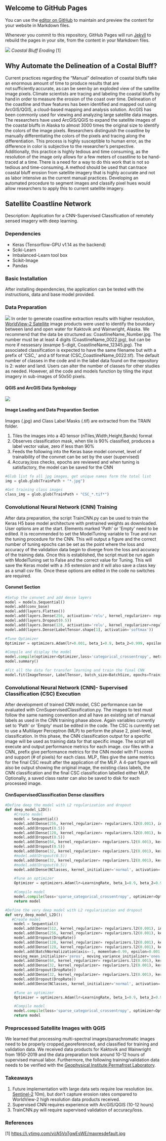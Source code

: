 ## Welcome to GitHub Pages

You can use the [editor on GitHub](https://github.com/alexiaxreyes/SatelliteCoastlineNetwork/edit/gh-pages/index.md) to maintain and preview the content for your website in Markdown files.

Whenever you commit to this repository, GitHub Pages will run [Jekyll](https://jekyllrb.com/) to rebuild the pages in your site, from the content in your Markdown files.

![](Bluff_Retreat.PNG)
_Coastal Bluff Eroding_ [1]

## Why Automate the Delineation of a Costal Bluff?
Current practices regarding the “Manual” delineation of coastal bluffs take an enormous amount of time to produce results that are not sufficiently accurate, as can be seen by an exploded view of the satellite image pixels. Climate scientists are tracing and labeling the coastal bluffs by hand in order to measure the erosion of the coast over time. Delineation of the coastline and thaw features has been identified and mapped out using ArcGIS/QGIS, a cloud-based mapping and analysis solution. ArcGIS has been commonly used for viewing and analyzing large satellite data images. The researchers have used ArcGIS/QGIS to expand the satellite images of the coastal bluffs in Alaska to almost 3000 times the original size to identify the colors of the image pixels. Researchers distinguish the coastline by manually differentiating the colors of the pixels and tracing along the differentiation. This process is highly susceptible to human error, as the difference in color is subjective to the researcher’s perspective. Additionally, this practice is highly tedious and time consuming, as the resolution of the image only allows for a few meters of coastline to be hand-traced at a time. There is a need for a way to do this work that is not so tedious and time-consuming. A method should be used that can trace coastal bluff erosion from satellite imagery that is highly accurate and not as labor intensive as the current manual practices. Developing an automated procedure to segment images and classify pixel hues would allow researchers to apply this to current satellite imagery.   

## Satellite Coastline Network 
Description: Application for a CNN-Supervised Classification of remotely sensed imagery with deep learning. 

### Dependencies 
* Keras (Tensorflow-GPU v1.14 as the backend) 
* Sciki-Learn 
* Imbalanced-Learn tool box
* Scikit-Image 
* Pandas 

### Basic Installation 
After installing dependencies, the application can be tested with the instructions, data and base model provided. 

### Data Preparation 
![](https://www.spaceflightinsider.com/wp-content/uploads/2016/07/worldview-3-1.jpg)
In order to generate coastline extraction results with higher resolution, [WorldView-2 Satellite](https://www.satimagingcorp.com/satellite-sensors/worldview-2/) image products were used to identify the boundary between land and open water for Kaktovik and Wainwright, Alaska. We recommend that the data be structured as: CoastlineName_Number.jpg. The number must be at least 4 digits (CoastlineName_0022.jpg), but can be more if nessesary (exampe 5-digit, CoastlineName_12345.jpg). The associated classification is expected to have the same filename but with a prefix of 'CSC_' and a tif format (CSC_CoastlineName_0022.tif). The default number of classes in the code and in the label data found on the repository is 2: water and land. Users can alter the number of classes for other studies as needed. However, all the code and models function by tiling the input imagery in sub-images of 50x50 pixels.

#### QGIS and ArcGIS Data Symbology 
![](training_data_example.png)

#### Image Loading and Data Preparation Section
Images (.jpg) and Class Label Masks (.tif) are extracted from the TRAIN folder.  
1. Tiles the images into a 4D tensor (nTiles,Width,Height,Bands) format
2. Observes classification mask, when tile is 90% classified, produces a label vector value, zero if less than 90%
3. Feeds the following into the Keras base model convnet, level of trainaibility of the convnet can be set by the user (supervised)
4. Accuray,loss checks, epochs are reviewed and when tuning is satisfactory, the model can be saved for the CNN 
```Python
#Glob list fo all jpg images, get unique names form the total list
img = glob.glob(TrainPath + "*.jpg")

#Get training class images
class_img = glob.glob(TrainPath + "CSC_*.tif*")
```

### Convolutional Neural Network (CNN) Training 
After data preparation, the script TrainCNN.py can be used to train the Keras H5 base model architecture with pretrained weights as downloaded. User options are at the start. Elements marked 'Path' or 'Empty' need to be edited. It is recommended to set the ModelTuning variable to True and run the tuning procedure for the CNN. This will output a figure and the correct number of tuning epochs can be set as the point where the loss and accuracy of the validation data begin to diverge from the loss and accuracy of the training data. Once this is established, the script must be run again with ModelTuning set to False and the correct value for Tuning. This will save the Keras model with a .h5 extension and it will also save a class key as a small csv file. Once these options are edited in the code no switches are required. 

#### Convnet Section
```Python
#Setup the convnet and add dense layers
model = models.Sequential()
model.add(conv_base)
model.add(layers.Flatten())
model.add(layers.Dense(256, activation='relu', kernel_regularizer= regularizers.l2(0.001)))
model.add(layers.Dropout(0.5))
model.add(layers.Dense(128, activation='relu', kernel_regularizer=regularizers.l2(0.001)))
model.add(layers.Dense(LabelTensor.shape[1], activation='softmax'))

#Tune Optimizer 
Optimizer = optimizers.Adam(lr=0.001, beta_1=0.9, beta_2=0.999, epsilon=None, decay=0.0, amsgrad=True)

#Compile and display the model          
model.compile(optimizer=Optimizer,loss='categorical_crossentropy', metrics=['acc'])
model.summary()

#Fit all the data for transfer learning and train the final CNN
model.fit(ImageTensor, LabelTensor, batch_size=BatchSize, epochs=TrainingEpochs, verbose=1)
```

### Convolutional Neural Network (CNN)- Supervised Classification (CSC) Execution 
After development of trained CNN model, CSC performance can be evaluated with CnnSupervisedClassification.py. The images to test must follow the same naming convention and all have an existing set of manual labels as used in the CNN training phase above. Again variables currently set to 'Path' or 'Empty' must be edited in the code. The CSC is currently set to use a Multilayer Perceptron (MLP) to perform the phase 2, pixel-level, classification. In this phase, the CNN classification output for a specific image will be used as training data for that specific image. The script will execute and output performance metrics for each image. csv files with a CNN_ prefix give performance metrics for the CNN model with F1 scores and support (# of pixels) for each class. MLP_ files give the same metrics for the final CSC result after the application of the MLP. A 4-part figure will also be output showing the original image, the existing class labels, the CNN classification and the final CSC classification labelled either MLP. Optionally, a saved class raster can also be saved to disk for each processed image.

#### CnnSupervisedClassification Dense classifiers
```Python
#Define deep the model with L2 regularization and dropout
def deep_model_L2D():
    #Create model
    model = Sequential()
    model.add(Dense(256, kernel_regularizer= regularizers.l2(0.001), input_dim=Ndims, kernel_initializer='normal', activation='relu'))
    model.add(Dropout(0.5))
    model.add(Dense(128, kernel_regularizer= regularizers.l2(0.001), kernel_initializer='normal', activation='relu'))
    model.add(Dropout(0.5))
    model.add(Dense(64, kernel_regularizer= regularizers.l2(0.001), kernel_initializer='normal', activation='relu'))
    model.add(Dropout(0.5))
    model.add(Dense(32, kernel_regularizer= regularizers.l2(0.001), kernel_initializer='normal', activation='relu'))
    #model.add(Dropout(0.5))
    model.add(Dense(32, kernel_regularizer= regularizers.l2(0.001), kernel_initializer='normal', activation='relu'))
    #model.add(Dropout(0.5))
    model.add(Dense(NClasses, kernel_initializer='normal', activation='softmax'))

    #Tune an optimizer
    Optimizer = optimizers.Adam(lr=LearningRate, beta_1=0.9, beta_2=0.999, epsilon=None, decay=0.0, amsgrad=True)

    #Compile model
    model.compile(loss='sparse_categorical_crossentropy', optimizer=Optim, metrics = ['accuracy'])
    return model

#Define the very deep model with L2 regularization and dropout
def very_deep_model_L2D():
   #Create model
    model = Sequential()
    model.add(Dense(512, kernel_regularizer= regularizers.l2(0.001), input_dim=Ndims, kernel_initializer='normal', activation='relu'))
    model.add(Dense(256, kernel_regularizer= regularizers.l2(0.001), kernel_initializer='normal', activation='relu'))
    model.add(Dropout(DropRate))
    model.add(Dense(128, kernel_regularizer= regularizers.l2(0.001), kernel_initializer='normal', activation='relu'))
    model.add(Dense(128, kernel_regularizer= regularizers.l2(0.001), kernel_initializer='normal', activation='relu'))
    model.add(BatchNormalization(axis=-1, momentum=0.99, epsilon=0.001, center=True, scale=True, beta_initializer='zeros', gamma_initializer='ones',  		   
    moving_mean_initializer='zeros', moving_variance_initializer='ones', beta_regularizer=None, gamma_regularizer=None, beta_constraint=None, gamma_constraint=None))
    model.add(Dense(64, kernel_regularizer= regularizers.l2(0.001), kernel_initializer='normal', activation='relu'))
    model.add(Dense(32, kernel_regularizer= regularizers.l2(0.001), kernel_initializer='normal', activation='relu'))
    model.add(Dropout(DropRate))
    model.add(Dense(32, kernel_regularizer= regularizers.l2(0.001), kernel_initializer='normal', activation='relu'))
    model.add(Dropout(DropRate))
    model.add(Dense(NClasses, kernel_initializer='normal', activation='softmax'))

    #Tune an optimizer
    Optimizer = optimizers.Adam(lr=LearningRate, beta_1=0.9, beta_2=0.999, epsilon=None, decay=0.0, amsgrad=True)

    #Compile model
    model.compile(loss='sparse_categorical_crossentropy', optimizer=Optim, metrics = ['accuracy'])
    return model
```
### Preprocessed Satellite Images with QGIS 
We learned that processing multi-spectral images/panachromatic images need to be properly cropped,georeferenced, and classified for training and validation data. We received data products for Kaktovik and Wainwright from 1950-2019 and the data preparation took around 10-12 hours of supervised manual labor. Furthermore, the following training/validation data needs to be verified with the [Geophysical Institute Permafrost Laboratory](https://permafrost.gi.alaska.edu/). 

### Takeaways 
1. Future implementation with large data sets require low resolution (ex. [Sentinel-2](https://eos.com/find-satellite/sentinel-2/) 10m), but don't capture erosion rates compared to WorldView-2 high resolution data products received.
2. Supervised CNN requires experience with ArcGIS/QGIS (10-12 hours)
3. TrainCNN.py will require supervised validation of accuracy/loss.
[](Training_validation_loss_output.PNG)

### References
[1] https://i.ytimg.com/vi/A5VoTgwEsWE/maxresdefault.jpg
